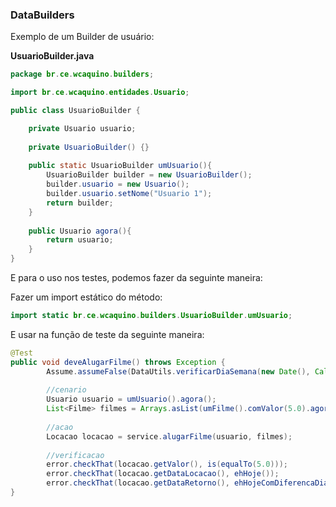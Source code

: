 ### DataBuilders

Exemplo de um Builder de usuário:

**UsuarioBuilder.java**
```java
package br.ce.wcaquino.builders;

import br.ce.wcaquino.entidades.Usuario;

public class UsuarioBuilder {

	private Usuario usuario;
	
	private UsuarioBuilder() {}
	
	public static UsuarioBuilder umUsuario(){
		UsuarioBuilder builder = new UsuarioBuilder();
		builder.usuario = new Usuario();
		builder.usuario.setNome("Usuario 1");
		return builder;
	}
	
	public Usuario agora(){
		return usuario;
	}
}
```

E para o uso nos testes, podemos fazer da seguinte maneira:

Fazer um import estático do método:

```java
import static br.ce.wcaquino.builders.UsuarioBuilder.umUsuario;
```
E usar na função de teste da seguinte maneira:
```java
@Test
public void deveAlugarFilme() throws Exception {
		Assume.assumeFalse(DataUtils.verificarDiaSemana(new Date(), Calendar.SATURDAY));
		
		//cenario
		Usuario usuario = umUsuario().agora();
		List<Filme> filmes = Arrays.asList(umFilme().comValor(5.0).agora());
		
		//acao
		Locacao locacao = service.alugarFilme(usuario, filmes);
			
		//verificacao
		error.checkThat(locacao.getValor(), is(equalTo(5.0)));
		error.checkThat(locacao.getDataLocacao(), ehHoje());
		error.checkThat(locacao.getDataRetorno(), ehHojeComDiferencaDias(1));
}
```
